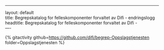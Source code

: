 -----

layout: default  
title: Begrepskatalog for felleskomponenter forvaltet av Difi -
endringslogg  
headtitle: Begrepskatalog for felleskomponenter forvaltet av Difi -  
—-

{% gitactivity github=https://github.com/difi/begrep-Oppslagstjenesten
folder=Oppslagstjenesten %}
